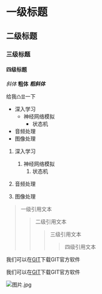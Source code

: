 # 一级标题
## 二级标题
### 三级标题
#### 四级标题

*斜体*
**粗体**
***粗斜体***

给我`凸显`一下

* 深入学习
    * 神经网络模拟
        * 状态机
* 音频处理
* 图像处理

1. 深入学习
	1. 神经网络模拟
		1. 状态机

2. 音频处理
3. 图像处理

> 一级引用文本
>> 二级引用文本
>>> 三级引用文本
>>>> 四级引用文本

我们可以在[GIT](https://git-scm.com/download "GIT下载入口")下载GIT官方软件

我们可以在[GIT][1]下载GIT官方软件

[1]:https://git-scm.com/download "GIT下载入口"

![图片.jpg](https://i.loli.net/2021/11/25/5raUKjiE2R9OkWM.jpg)
